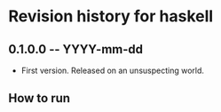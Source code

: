 # Revision history for haskell

## 0.1.0.0 -- YYYY-mm-dd

* First version. Released on an unsuspecting world.

## How to run

```

```